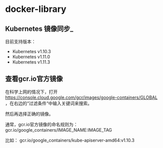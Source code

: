 # docker-library



## Kubernetes 镜像同步_



目前支持版本：

* Kubernetes v1.10.3
* Kubernetes v1.11.0
* Kubernetes v1.11.3


## 查看gcr.io官方镜像

在科学上网的情况下，打开 https://console.cloud.google.com/gcr/images/google-containers/GLOBAL ，在右边的“过滤条件“中输入关键词来搜索。

然后再选择正确的镜像。

通常，gcr.io官方镜像的命名规则为： 
gcr.io/google_containers/IMAGE_NAME:IMAGE_TAG

比如： 
gcr.io/google_containers/kube-apiserver-amd64:v1.10.3
